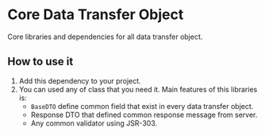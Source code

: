 # Core Data Transfer Object
Core libraries and dependencies for all data transfer object.

## How to use it
1. Add this dependency to your project.
2. You can used any of class that you need it. Main features of this libraries is:
   - `BaseDTO` define common field that exist in every data transfer object.
   - Response DTO that defined common response message from server.
   - Any common validator using JSR-303.
